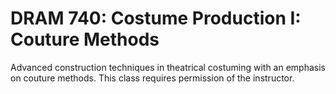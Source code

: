 # DRAM 740: Costume Production I: Couture Methods

Advanced construction techniques in theatrical costuming with an emphasis on couture methods. This class requires permission of the instructor.